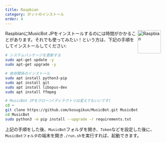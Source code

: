 ```yaml
---
title: Raspbian
category: ボットのインストール
order: 4
---
```


<img class="doc-img" src="{{ site.baseurl }}/images/raspbian.png" alt="Raspbian" style="width: 75px; float: right;"/>

RaspbianにMusicBot JPをインストールするのには時間がかかることがあります。それでも使ってみたい！という方は、下記の手順をしてインストールしてください:

```bash
# システムパッケージを更新する
sudo apt-get update -y
sudo apt-get upgrade -y

# 依存関係のインストール
sudo apt install python3-pip
sudo apt install git
sudo apt install libopus-dev
sudo apt install ffmpeg

# MusicBot JPをクローン(ディテクトリは変えてもいいです)
cd ~
git clone https://github.com/kosugikun/MusicBot.git MusicBot -b master
cd MusicBot
sudo python3 -m pip install --upgrade -r requirements.txt
```

上記の手順をした後、`MusicBot`フォルダを開き、`Token`などを設定した後に、
`MusicBotフォルダ`の端末を開き`./run.sh`を実行すれば、起動できます。

